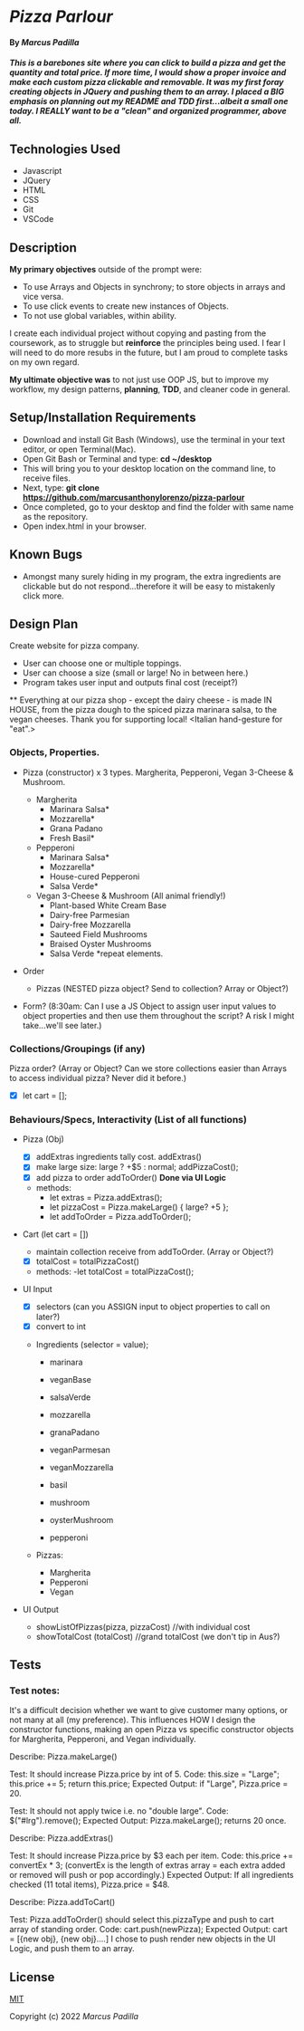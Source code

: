 # _Pizza Parlour_

#### By _**Marcus Padilla**_

#### _This is a barebones site where you can click to build a pizza and get the quantity and total price. If more time, I would show a proper invoice and make each custom pizza clickable and removable. It was my first foray creating objects in JQuery and pushing them to an array. I placed a BIG emphasis on planning out my README and TDD first...albeit a small one today. I REALLY want to be a "clean" and organized programmer, above all._

## Technologies Used

* Javascript
* JQuery
* HTML
* CSS
* Git
* VSCode

## Description
**My primary objectives** outside of the prompt were:
- To use Arrays and Objects in synchrony; to store objects in arrays and vice versa.
- To use click events to create new instances of Objects.
- To not use global variables, within ability.

I create each individual project without copying and pasting from the coursework, as to struggle but **reinforce** the principles being used. I fear I will need to do more resubs in the future, but I am proud to complete tasks on my own regard.

**My ultimate objective was** to not just use OOP JS, but to improve my workflow, my design patterns, **planning**, **TDD**, and cleaner code in general.


## Setup/Installation Requirements

* Download and install Git Bash (Windows), use the terminal in your text editor, or open Terminal(Mac).
* Open Git Bash or Terminal and type:
 **cd ~/desktop**
* This will bring you to your desktop location on the command line, to receive files.
* Next, type: **git clone https://github.com/marcusanthonylorenzo/pizza-parlour**
* Once completed, go to your desktop and find the folder with same name as the repository.
* Open index.html in your browser.


## Known Bugs

* Amongst many surely hiding in my program, the extra ingredients are clickable but do not respond...therefore it will be easy to mistakenly click more.

## Design Plan

Create website for pizza company.
- User can choose one or multiple toppings.
- User can choose a size (small or large! No in between here.)
- Program takes user input and outputs final cost (receipt?)

** Everything at our pizza shop - except the dairy cheese - is made IN HOUSE, from the pizza dough to the spiced pizza marinara salsa, to the vegan cheeses. Thank you for supporting local! <Italian hand-gesture for "eat".>

### Objects, Properties.
- Pizza (constructor) x 3 types. Margherita, Pepperoni, Vegan 3-Cheese & Mushroom.
  - Margherita
    - Marinara Salsa*
    - Mozzarella*
    - Grana Padano
    - Fresh Basil*
  - Pepperoni
    - Marinara Salsa*
    - Mozzarella*
    - House-cured Pepperoni
    - Salsa Verde*
  - Vegan 3-Cheese & Mushroom (All animal friendly!)
    - Plant-based White Cream Base
    - Dairy-free Parmesian
    - Dairy-free Mozzarella
    - Sauteed Field Mushrooms
    - Braised Oyster Mushrooms
    - Salsa Verde
*repeat elements.

- Order
  - Pizzas (NESTED pizza object? Send to collection? Array or Object?)

- Form? (8:30am: Can I use a JS Object to assign user input values to object properties and then use them throughout the script? A risk I might take...we'll see later.)

### Collections/Groupings (if any)
Pizza order? (Array or Object? Can we store collections easier than Arrays to access individual pizza? Never did it before.)
  - [x] let cart = [];
### Behaviours/Specs, Interactivity (List of all functions)

- Pizza (Obj)
  - [x] addExtras ingredients tally cost. addExtras()
  - [x] make large size: large ? +$5 : normal; addPizzaCost();
  - [x] add pizza to order addToOrder() **Done via UI Logic**
  - methods:
    - let extras = Pizza.addExtras();
    - let pizzaCost = Pizza.makeLarge() { large? +5 };
    - let addToOrder = Pizza.addToOrder();

- Cart (let cart = [])
  - maintain collection receive from addToOrder. (Array or Object?)
  - [x] totalCost = totalPizzaCost()
  - methods:
    -let totalCost = totalPizzaCost();

- UI Input
  - [x] selectors (can you ASSIGN input to object properties to call on later?)
  - [x] convert to int
  - Ingredients (selector = value);
    - marinara
    - veganBase
    - salsaVerde

    - mozzarella
    - granaPadano
    - veganParmesan
    - veganMozzarella

    - basil
    - mushroom
    - oysterMushroom

    - pepperoni

  - Pizzas:
    - Margherita
    - Pepperoni 
    - Vegan

- UI Output
  - showListOfPizzas(pizza, pizzaCost) //with individual cost
  - showTotalCost (totalCost)  //grand totalCost (we don't tip in Aus?)


## Tests

### Test notes:
It's a difficult decision whether we want to give customer many options, or not many at all (my preference). This influences HOW I design the constructor functions, making an open Pizza vs specific constructor objects for Margherita, Pepperoni, and Vegan individually.


Describe: Pizza.makeLarge() 

Test: It should increase Pizza.price by int of 5.
Code: this.size = "Large"; this.price += 5; return this.price;
Expected Output: if "Large", Pizza.price = 20.

Test: It should not apply twice i.e. no "double large".
Code: $("#lrg").remove();
Expected Output: Pizza.makeLarge(); returns 20 once.


Describe: Pizza.addExtras()

Test: It should increase Pizza.price by $3 each per item.
Code: this.price += convertEx * 3;  (convertEx is the length of extras array = each extra added or removed will push or pop accordingly.)
Expected Output: If all ingredients checked (11 total items), Pizza.price = $48.


Describe: Pizza.addToCart()

Test: Pizza.addToOrder() should select this.pizzaType and push to cart array of standing order.
Code: cart.push(newPizza);
Expected Output: cart = [{new obj}, {new obj}....]
I chose to push render new objects in the UI Logic, and push them to an array.


## License

[MIT](https://github.com/marcusanthonylorenzo/pizza-parlour/pull/1/commits/42da4cf2fc610984e2a7fa5f8b2813beea4d93a9)

Copyright (c) 2022 _Marcus Padilla_

